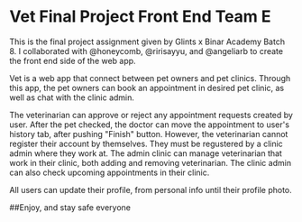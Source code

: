 # Vet Final Project Front End Team E
This is the final project assignment given by Glints x Binar Academy Batch 8. I collaborated with @honeycomb, @ririsayyu, and @angeliarb to create the front end side of the web app.

Vet is a web app that connect between pet owners and pet clinics. Through this app, the pet owners can book an appointment in desired pet clinic, as well as chat with the clinic admin.

The veterinarian can approve or reject any appointment requests created by user. After the pet checked, the doctor can move the appointment to user's history tab, after pushing "Finish" button. However, the veterinarian cannot register their account by themselves. They must be regustered by a clinic admin where they work at.
The admin clinic can manage veterinarian that work in their clinic, both adding and removing veterinarian. The clinic admin can also check upcoming appointments in their clinic.

All users can update their profile, from personal info until their profile photo.

##Enjoy, and stay safe everyone
